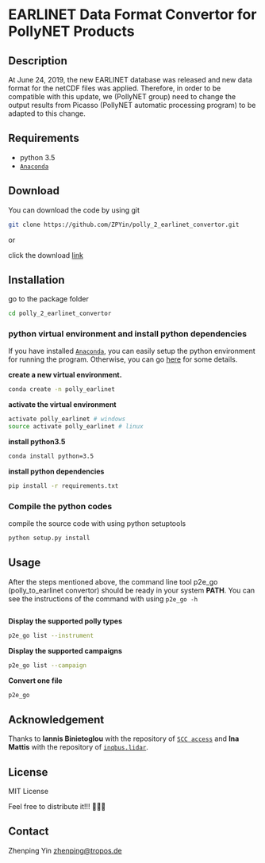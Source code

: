 # EARLINET Data Format Convertor for PollyNET Products

## Description

At June 24, 2019, the new EARLINET database was released and new data format for the netCDF files was applied. Therefore, in order to be compatible with this update, we (PollyNET group) need to change the output results from Picasso (PollyNET automatic processing program) to be adapted to this change.

## Requirements

- python 3.5
- [`Anaconda`](https://www.anaconda.com/distribution/)

## Download

You can download the code by using git

```bash
git clone https://github.com/ZPYin/polly_2_earlinet_convertor.git
```

or 

click the download [link](https://github.com/ZPYin/polly_2_earlinet_convertor/archive/master.zip)

## Installation

go to the package folder

```bash
cd polly_2_earlinet_convertor
```

### python virtual environment and install python dependencies

If you have installed [`Anaconda`](https://www.anaconda.com/distribution/), you can easily setup the python environment for running the program. Otherwise, you can go [here](https://github.com/ZPYin/Pollynet_Processing_Chain/blob/master/doc/anaconda_installation.md) for some details.

**create a new virtual environment.**

```bash
conda create -n polly_earlinet
```

**activate the virtual environment**
```bash
activate polly_earlinet # windows
source activate polly_earlinet # linux
```

**install python3.5**
```bash
conda install python=3.5
```

**install python dependencies**
```bash
pip install -r requirements.txt
```

### Compile the python codes

compile the source code with using python setuptools

```bash
python setup.py install
```

## Usage

After the steps mentioned above, the command line tool p2e_go (polly_to_earlinet convertor) should be ready in your system **PATH**. You can see the instructions of the command with using `p2e_go -h`

```bash

```

**Display the supported polly types**

```bash
p2e_go list --instrument
```

**Display the supported campaigns**

```bash
p2e_go list --campaign
```

**Convert one file**

```bash
p2e_go 
```

## Acknowledgement

Thanks to **Iannis Binietoglou** with the repository of [`SCC access`](https://bitbucket.org/iannis_b/scc-access/src/default/) and **Ina Mattis** with the repository of [`inqbus.lidar`](https://github.com/Inqbus/inqbus.lidar). 

## License

MIT License

Feel free to distribute it!!! :beer::beer::beer:

## Contact

Zhenping Yin 
<zhenping@tropos.de>